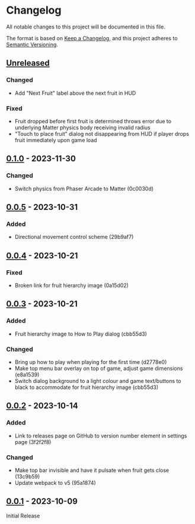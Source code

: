 # Changelog

All notable changes to this project will be documented in this file.

The format is based on [Keep a Changelog](https://keepachangelog.com/en/1.0.0/),
and this project adheres to [Semantic Versioning](https://semver.org/spec/v2.0.0.html).

## [Unreleased]

### Changed

-   Add "Next Fruit" label above the next fruit in HUD

### Fixed

-   Fruit dropped before first fruit is determined throws error due to underlying Matter physics body receiving invalid radius
-   "Touch to place fruit" dialog not disappearing from HUD if player drops fruit immediately upon game load

## [0.1.0] - 2023-11-30

### Changed

-   Switch physics from Phaser Arcade to Matter (0c0030d)

## [0.0.5] - 2023-10-31

### Added

-   Directional movement control scheme (29b9af7)

## [0.0.4] - 2023-10-21

### Fixed

-   Broken link for fruit hierarchy image (0a15d02)

## [0.0.3] - 2023-10-21

### Added

-   Fruit hierarchy image to How to Play dialog (cbb55d3)

### Changed

-   Bring up how to play when playing for the first time (d2778e0)
-   Make top menu bar overlay on top of game, adjust game dimensions (e8a1539)
-   Switch dialog background to a light colour and game text/buttons to black to accommodate for fruit hierarchy image (cbb55d3)

## [0.0.2] - 2023-10-14

### Added

-   Link to releases page on GitHub to version number element in settings page (3f2f2f8)

### Changed

-   Make top bar invisible and have it pulsate when fruit gets close (13c9b59)
-   Update webpack to v5 (95a1874)

## [0.0.1] - 2023-10-09

Initial Release

[unreleased]: https://github.com/Coteh/suika-clone/compare/v1.1.0...HEAD
[0.1.0]: https://github.com/Coteh/suika-clone/compare/v0.0.5...v0.1.0
[0.0.5]: https://github.com/Coteh/suika-clone/compare/v0.0.4...v0.0.5
[0.0.4]: https://github.com/Coteh/suika-clone/compare/v0.0.3...v0.0.4
[0.0.3]: https://github.com/Coteh/suika-clone/compare/v0.0.2...v0.0.3
[0.0.2]: https://github.com/Coteh/suika-clone/compare/v0.0.1...v0.0.2
[0.0.1]: https://github.com/Coteh/suika-clone/releases/tag/v0.0.1
